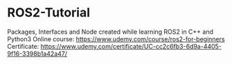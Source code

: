 # ROS2-Tutorial
Packages, Interfaces and Node created while learning ROS2 in C++ and Python3
Online course: https://www.udemy.com/course/ros2-for-beginners
Certificate: https://www.udemy.com/certificate/UC-cc2c6fb3-6d9a-4405-9f16-3398b1a42a47/

